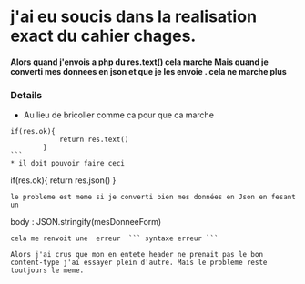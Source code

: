 # j'ai eu soucis dans la realisation exact du cahier chages.

#### Alors quand j'envois a php du res.text() cela marche Mais quand je converti   mes donnees en json et que je les envoie . cela ne marche plus 

### Details 
* Au lieu de bricoller comme ca pour que ca marche 
````
if(res.ok){
            return res.text()
        }
```
* il doit pouvoir faire ceci 
````
if(res.ok){
            return res.json()
        }
```
le probleme est meme si je converti bien mes données en Json en fesant un 
```
 body : JSON.stringify(mesDonneeForm)
```
cela me renvoit une  erreur  ``` syntaxe erreur ```

Alors j'ai crus que mon en entete header ne prenait pas le bon content-type j'ai essayer plein d'autre. Mais le probleme reste toutjours le meme. 
